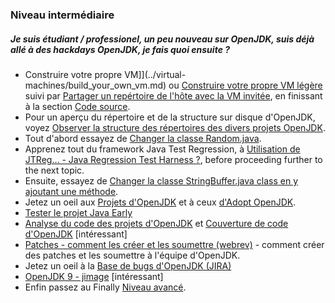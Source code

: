 ### Niveau intermédiaire

##### Je suis étudiant / professionel, un peu nouveau sur OpenJDK, suis déjà allé à des hackdays OpenJDK, je fais quoi ensuite ?

- Construire votre propre VM]](../virtual-machines/build_your_own_vm.md) ou [Construire votre propre VM légère](../virtual-machines/build_your_own_lightweight_vm.md) suivi par [Partager un repértoire de l'hôte avec la VM invitée](../virtual-machines/sharing_host_folder_with_guest_vm.md), en finissant à la section [Code source](../source-code/source_code.md).
- Pour un aperçu du répertoire et de la structure sur disque d'OpenJDK, voyez [Observer la structure des répertoires des divers projets OpenJDK](../intermediate-steps/see_directory_structure_of_various_openjdk_projects.md).
- Tout d'abord essayez de [Changer la classe Random.java](../intermediate-steps/change_the_randomjava_class.md).
- Apprenez tout du framework Java Test Regression, à [Utilisation de JTReg… - Java Regression Test Harness ?](../intermediate-steps/how_to_use_jtreg_-_java_regression_test_harness.md), before proceeding further to the next topic.
- Ensuite, essayez de [Changer la classe StringBuffer.java class en y ajoutant une méthode](../intermediate-steps/change_the_stringbufferjava_class_to_add_a_new_method.md).
- Jetez un oeil aux [Projets d'OpenJDK](../openjdk-projects/openjdk_projects.md) et à ceux [d'Adopt OpenJDK](../adoptopenjdk-projects/adopt_openjdk_projects.md).
- [Tester le projet Java Early](../intermediate-steps/testing_java_early_project.md)
- [Analyse du code des projets d'OpenJDK](../intermediate-steps/code_analysis_of_openjdk_projects.md) et [Couverture de code d'OpenJDK](../advanced-steps/openjdk_code_coverage.md) [intéressant]
- [Patches - comment les créer et les soumettre (webrev)](../intermediate-steps/patches_-_how_to_create_and_submit_them_webrev.md) - comment créer des patches et les soumettre à l'équipe d'OpenJDK.
- Jetez un oeil à la [Base de bugs d'OpenJDK (JIRA)](../adopt-openjdk-getting-started/openjdk_bug_database_jira.md)
- [OpenJDK 9 - jimage](../intermediate-steps/openjdk9-jimage.md) [intéressant]
- Enfin passez au Finally [Niveau avancé](../how-to-navigate/advanced-level.md).
